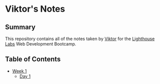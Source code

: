 # Viktor's Notes

## Summary

This repository contains all of the notes taken by [Viktor](https://github.com/vktr-r2) for the [Lighthouse Labs](https://www.lighthouselabs.ca/) Web Development Bootcamp.

## Table of Contents
* [Week 1](/Week_1)
  * [Day 1](/Week_1/Day_1)